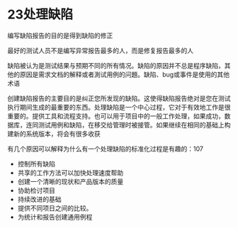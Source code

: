 # 23处理缺陷

编写缺陷报告的目的是得到缺陷的修正

最好的测试人员不是编写异常报告最多的人，而是修复报告最多的人

缺陷被认为是测试结果与预期不同的所有情况。缺陷的原因并不总是程序缺陷，其他的原因是需求文档的解释或者測试用例的问題。缺陷、bug或事件是使用的其他术语

创建缺陷报告的主要目的是纠正您所发现的缺陷。这使得缺陷报告绝对是您在测试执行期间生成的最重要的东西。处理缺陷是一个中心过程，它对于有效地工作是很重要的。提供工具和流程支持。也可以用于项目中的一般工作处理，如果成功，数据库，连同测试用例和缺陷，在移交给管理时被接管。如果继续在相同的基础上构建新的系统版本，将会有很多收获

有几个原因可以解释为什么有一个处理缺陷的标准化过程是有趣的：107
* 控制所有缺陷
* 共享的工作方法可以加快处理速度帮助
* 创建一个清晰的现状和产品版本的质量
* 协助检讨项目
* 持续改进的基础
* 提供不同项日之间的比较。
* 为统计和报告创建通用例程
